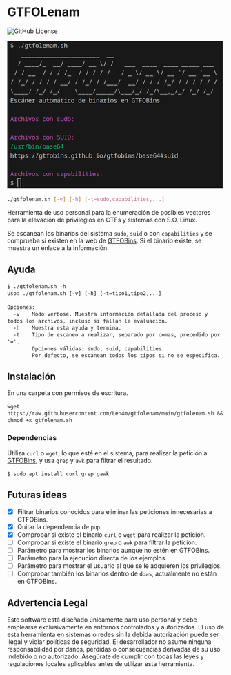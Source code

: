 # GTFOLenam

![GitHub License](https://img.shields.io/github/license/len4m/gtfolenam?style=for-the-badge)

<img src="image.png" width="500" alt="GTFOLenam scanner" style="margin-left:auto;margin-right:auto">

```bash
./gtfolenam.sh [-v] [-h] [-t=sudo,capabilities,...]
```

Herramienta de uso personal para la enumeración de posibles vectores para la elevación de privilegios en CTFs y sistemas con S.O. Linux.

Se escanean los binarios del sistema `sudo`, `suid` o con `capabilities` y se comprueba si existen en la web de [GTFOBins](https://gtfobins.github.io/). Si el binario existe, se muestra un enlace a la información.

## Ayuda

```
$ ./gtfolenam.sh -h
Uso: ./gtfolenam.sh [-v] [-h] [-t=tipo1,tipo2,...]

Opciones:
  -v    Modo verbose. Muestra información detallada del proceso y todos los archivos, incluso si fallan la evaluación.
  -h    Muestra esta ayuda y termina.
  -t    Tipo de escaneo a realizar, separado por comas, precedido por '='.
        Opciones válidas: sudo, suid, capabilities.
        Por defecto, se escanean todos los tipos si no se especifica.
```
## Instalación

En una carpeta con permisos de escritura.

```
wget https://raw.githubusercontent.com/Len4m/gtfolenam/main/gtfolenam.sh && chmod +x gtfolenam.sh
```

### Dependencias

Utiliza `curl` o `wget`, lo que esté en el sistema, para realizar la petición a [GTFOBins](https://gtfobins.github.io/), y usa `grep` y `awk` para filtrar el resultado.

```
$ sudo apt install curl grep gawk
``` 

## Futuras ideas
- [x] Filtrar binarios conocidos para eliminar las peticiones innecesarias a GTFOBins.
- [x] Quitar la dependencia de `pup`.
- [x] Comprobar si existe el binario `curl` o `wget` para realizar la petición.
- [ ] Comprobar si existe el binario `grep` o `awk` para filtrar la petición.
- [ ] Parámetro para mostrar los binarios aunque no estén en GTFOBins.
- [ ] Parámetro para la ejecución directa de los ejemplos.
- [ ] Parámetro para mostrar el usuario al que se le adquieren los privilegios.
- [ ] Comprobar también los binarios dentro de `doas`, actualmente no están en GTFOBins.

## Advertencia Legal

Este software está diseñado únicamente para uso personal y debe emplearse exclusivamente en entornos controlados y autorizados. El uso de esta herramienta en sistemas o redes sin la debida autorización puede ser ilegal y violar políticas de seguridad. El desarrollador no asume ninguna responsabilidad por daños, pérdidas o consecuencias derivadas de su uso indebido o no autorizado. Asegúrate de cumplir con todas las leyes y regulaciones locales aplicables antes de utilizar esta herramienta.